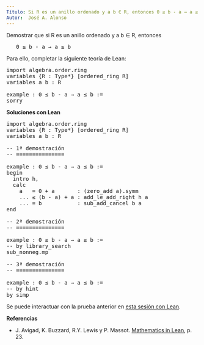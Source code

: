 ```yaml
---
Título: Si R es un anillo ordenado y a b ∈ R, entonces 0 ≤ b - a → a ≤ b
Autor:  José A. Alonso
---
```


Demostrar que si R es un anillo ordenado y a b ∈ R, entonces
<pre lang="text">
   0 ≤ b - a → a ≤ b
</pre>

Para ello, completar la siguiente teoría de Lean:

<pre lang="lean">
import algebra.order.ring
variables {R : Type*} [ordered_ring R]
variables a b : R

example : 0 ≤ b - a → a ≤ b :=
sorry
</pre>
<!--more-->

<b>Soluciones con Lean</b>

<pre lang="lean">
import algebra.order.ring
variables {R : Type*} [ordered_ring R]
variables a b : R

-- 1ª demostración
-- ===============

example : 0 ≤ b - a → a ≤ b :=
begin
  intro h,
  calc
    a   = 0 + a       : (zero_add a).symm
    ... ≤ (b - a) + a : add_le_add_right h a
    ... = b           : sub_add_cancel b a
end

-- 2ª demostración
-- ===============

example : 0 ≤ b - a → a ≤ b :=
-- by library_search
sub_nonneg.mp

-- 3ª demostración
-- ===============

example : 0 ≤ b - a → a ≤ b :=
-- by hint
by simp
</pre>

Se puede interactuar con la prueba anterior en <a href="https://leanprover-community.github.io/lean-web-editor/#url=https://raw.githubusercontent.com/jaalonso/Calculemus/main/src/CN_de_diferencia_no_negativa.lean" rel="noopener noreferrer" target="_blank">esta sesión con Lean</a>.

<b>Referencias</b>

+ J. Avigad, K. Buzzard, R.Y. Lewis y P. Massot. [Mathematics in Lean](https://bit.ly/3U4UjBk), p. 23.
